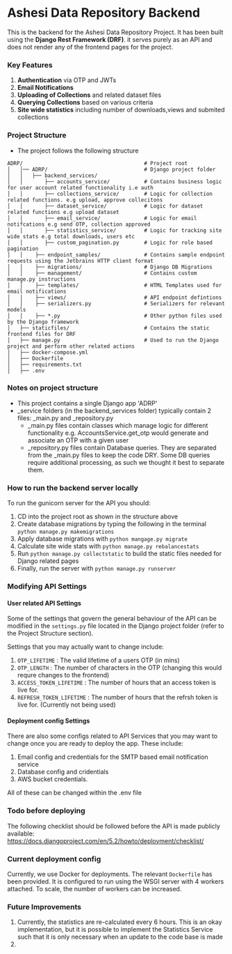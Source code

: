 # Ashesi Data Repository Backend

This is the backend for the Ashesi Data Repository Project.
It has been built using the **Django Rest Framework (DRF)**. 
it serves purely as an API and does not render any of the frontend pages for the project.

### Key Features
1. **Authentication** via OTP and JWTs
2. **Email Notifications** 
3. **Uploading of Collections** and related dataset files
4. **Querying Collections** based on various criteria
5. **Site wide statistics** including number of downloads,views and submited collections


### Project Structure
-   The project follows the following structure

```
ADRP/                                       # Project root
│   │── ADRP/                               # Django project folder
│   │   ├── backend_services/
│   │       ├── accounts_service/           # Contains business logic for user account related functionality i.e auth
│   │       ├── collections_service/        # Logic for collection related functions. e.g upload, approve collecitons
│   │       ├── dataset_service/            # Logic for dataset related functions e.g upload dataset
│   │       ├── email_service/              # Logic for email notifcations e.g send OTP, collection approved 
│   │       ├── statistics_service/         # Logic for tracking site wide stats e.g total downloads, users etc
│   │       ├── custom_pagination.py        # Logic for role based pagination
│   │    ├── endpoint_samples/              # Contains sample endpoint requests using the Jetbrains HTTP client format
│   │    ├── migrations/                    # Django DB Migrations
│   │    ├── management/                    # Contains custom manage.py instructions
│   │    ├── templates/                     # HTML Templates used for email notifications
│   │    ├── views/                         # API endpoint defintions
│   │    ├── serializers.py                 # Serializers for relevant models
│   │    ├── *.py                           # Other python files used by the Django framework
│   ├── staticfiles/                        # Contains the static frontend files for DRF 
│   ├── manage.py                           # Used to run the Django project and perform other related actions
│   ├── docker-compose.yml
│   ├── Dockerfile
│   ├── requirements.txt
│   ├── .env     
```

### Notes on project structure
- This project contains a single Django app 'ADRP'
- _service folders (in the backend_services folder) typically contain 2 files: _main.py and _repository.py
  - _main.py files contain classes which manage logic for different functionality e.g. AccountsService.get_otp would generate
  and associate an OTP with a given user
  - _repository.py files contain Database queries. They are separated from the _main.py files to keep the code DRY. Some DB queries require
  additional processing, as such we thought it best to separate them.


### How to run the backend server locally
To run the gunicorn server for the API you should:
1. CD into the project root as shown in the structure above
2. Create database migrations by typing the following in the terminal
```python manage.py makemigrations```
3. Apply database migrations with ```python mangage.py migrate```
4. Calculate site wide stats with ```python manage.py rebalancestats```
5. Run ```python manage.py collectstatic``` to build the static files needed for Django related pages
6. Finally, run the server with ```python manage.py runserver```


### Modifying API Settings
#### User related API Settings
Some of the settings that govern the general behaviour of the API can be modified in the ```settings.py``` file located in the
Django project folder (refer to the Project Structure section).

Settings that you may actually want to change include:
1. ```OTP_LIFETIME``` : The valid lifetime of a users OTP (in mins)
2. ```OTP_LENGTH``` : The number of characters in the OTP (changing this would requre changes to the frontend)
3. ```ACCESS_TOKEN_LIFETIME``` : The number of hours that an access token is live for.
4. ```REFRESH_TOKEN_LIFETIME``` : The number of hours that the refrsh token is live for. (Currently not being used)

#### Deployment config Settings
There are also some configs related to API Services that you may want to change once you are ready to deploy the app.
These include:
1. Email config and credentials for the SMTP based email notification service
2. Database config and cridentials
3. AWS bucket credentials.

All of these can be changed within the .env file


### Todo before deploying
The following checklist should be followed before the API is made publicly available:
https://docs.djangoproject.com/en/5.2/howto/deployment/checklist/


### Current deployment config
Currently, we use Docker for deployments. The relevant ```Dockerfile``` has been provided.
It is configured to run using the WSGI server with 4 workers attached. To scale, the number of workers can be increased.


### Future Improvements
1. Currently, the statistics are re-calculated every 6 hours. This is an okay implementation, but it is possible to
implement the Statistics Service such that it is only necessary when an update to the code base is made
2. 




